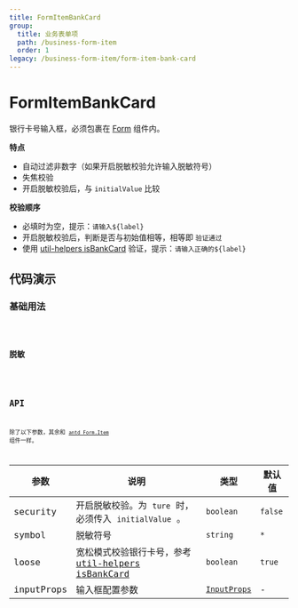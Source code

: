 ```yaml
---
title: FormItemBankCard
group:
  title: 业务表单项
  path: /business-form-item
  order: 1
legacy: /business-form-item/form-item-bank-card
---
```


# FormItemBankCard

银行卡号输入框，必须包裹在 [Form](https://ant-design.gitee.io/components/form-cn/) 组件内。

**特点**

- 自动过滤非数字（如果开启脱敏校验允许输入脱敏符号）
- 失焦校验
- 开启脱敏校验后，与 `initialValue` 比较

**校验顺序**

- 必填时为空，提示：`请输入${label}`
- 开启脱敏校验后，判断是否与初始值相等，相等即 `验证通过`
- 使用 [util-helpers isBankCard](https://doly-dev.github.io/util-helpers/module-Validator.html#.isBankCard) 验证，提示：`请输入正确的${label}`

## 代码演示

### 基础用法

<code src="./demos/Demo1.tsx" />

### 脱敏

<code src="./demos/Demo2.tsx" />

## API

除了以下参数，其余和 [`antd Form.Item`](https://ant-design.gitee.io/components/form-cn/#Form.Item) 组件一样。

参数 | 说明 | 类型 | 默认值 |
------------- | ------------- | ------------- | ------------- |
security  | 开启脱敏校验。为 `ture` 时，必须传入 `initialValue` 。 | `boolean` | `false` |
symbol  | 脱敏符号 | `string` | `*` |
loose  | 宽松模式校验银行卡号，参考 [util-helpers isBankCard](https://doly-dev.github.io/util-helpers/module-Validator.html#.isBankCard) | `boolean` | `true` |
inputProps  | 输入框配置参数 | [`InputProps`](https://ant-design.gitee.io/components/input-cn/#Input) | - |